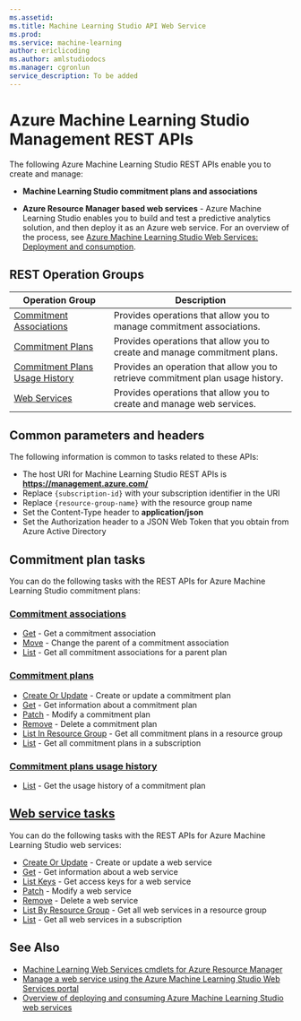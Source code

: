 ```yaml
---
ms.assetid: 
ms.title: Machine Learning Studio API Web Service
ms.prod: 
ms.service: machine-learning
author: ericlicoding
ms.author: amlstudiodocs
ms.manager: cgronlun
service_description: To be added
---
```


# Azure Machine Learning Studio Management REST APIs

The following Azure Machine Learning Studio REST APIs enable you to create and manage:

- **Machine Learning Studio commitment plans and associations**

- **Azure Resource Manager based web services** - Azure Machine Learning Studio enables you to build and test a predictive analytics solution, and then deploy it as an Azure web service. 
For an overview of the process, see [Azure Machine Learning Studio Web Services: Deployment and consumption](/azure/machine-learning/studio/deploy-consume-web-service-guide).


## REST Operation Groups

| Operation Group | Description |
|-----------------|-------------|
|  [Commitment Associations](/rest/api/machinelearning/commitmentassociations) | Provides operations that allow you to manage commitment associations. |
|  [Commitment Plans](/rest/api/machinelearning/commitmentplans) | Provides operations that allow you to create and manage commitment plans. |
|  [Commitment Plans Usage History](/rest/api/machinelearning/usagehistory) | Provides an operation that allow you to retrieve commitment plan usage history. |
|  [Web Services](/rest/api/machinelearning/webservices) | Provides operations that allow you to create and manage web services. |

## Common parameters and headers

The following information is common to tasks related to these APIs:

- The host URI for Machine Learning Studio REST APIs is **https://management.azure.com/**
- Replace `{subscription-id}` with your subscription identifier in the URI
- Replace `{resource-group-name}` with the resource group name
- Set the Content-Type header to **application/json**
- Set the Authorization header to a JSON Web Token that you obtain from Azure Active Directory <!-- This topic doesn't exist anymore: (for more information, see [Authenticating Azure Resource Manager requests](https://msdn.microsoft.com/library/azure/dn790557.aspx))-->

## Commitment plan tasks
You can do the following tasks with the REST APIs for Azure Machine Learning Studio commitment plans:

### [Commitment associations](/rest/api/machinelearning/commitmentassociations)
- [Get](/rest/api/machinelearning/CommitmentAssociations/Get) - Get a commitment association
- [Move](/rest/api/machinelearning/CommitmentAssociations/Move) - Change the parent of a commitment association
- [List](/rest/api/machinelearning/CommitmentAssociations/List) - Get all commitment associations for a parent plan

### [Commitment plans](/rest/api/machinelearning/commitmentplans)
- [Create Or Update](/rest/api/machinelearning/CommitmentPlans/CreateOrUpdate) - Create or update a commitment plan
- [Get](/rest/api/machinelearning/CommitmentPlans/Get) - Get information about a commitment plan
- [Patch](/rest/api/machinelearning/CommitmentPlans/Patch) - Modify a commitment plan
- [Remove](/rest/api/machinelearning/CommitmentPlans/Remove) - Delete a commitment plan
- [List In Resource Group](/rest/api/machinelearning/CommitmentPlans/ListInResourceGroup) - Get all commitment plans in a resource group
- [List](/rest/api/machinelearning/CommitmentPlans/List) - Get all commitment plans in a subscription

### [Commitment plans usage history](/rest/api/machinelearning/usagehistory)
- [List](/rest/api/machinelearning/UsageHistory/List) - Get the usage history of a commitment plan

## [Web service tasks](/rest/api/machinelearning/webservices)
You can do the following tasks with the REST APIs for Azure Machine Learning Studio web services:

- [Create Or Update](/rest/api/machinelearning/WebServices/CreateOrUpdate) - Create or update a web service
- [Get](/rest/api/machinelearning/WebServices/Get) - Get information about a web service
- [List Keys](/rest/api/machinelearning/WebServices/ListKeys) - Get access keys for a web service
- [Patch](/rest/api/machinelearning/WebServices/Patch) - Modify a web service
- [Remove](/rest/api/machinelearning/WebServices/Remove) - Delete a web service
- [List By Resource Group](/rest/api/machinelearning/WebServices/ListByResourceGroup) - Get all web services in a resource group
- [List](/rest/api/machinelearning/WebServices/List) - Get all web services in a subscription


## See Also

- [Machine Learning Web Services cmdlets for Azure Resource Manager](/powershell/module/az.machinelearning/)
- [Manage a web service using the Azure Machine Learning Studio Web Services portal](/azure/machine-learning/studio/manage-new-webservice)
- [Overview of deploying and consuming Azure Machine Learning Studio web services](/azure/machine-learning/studio/deploy-consume-web-service-guide)
